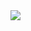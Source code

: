 <a href="https://github.com/Testaustime/github-readme-testaustime">
  <img src="https://github-readme-testaustime.vercel.app/api/testaustime?username=drvilepis&theme=github_dark&layout=compact&range=7&langs_count=10" />
</a>
